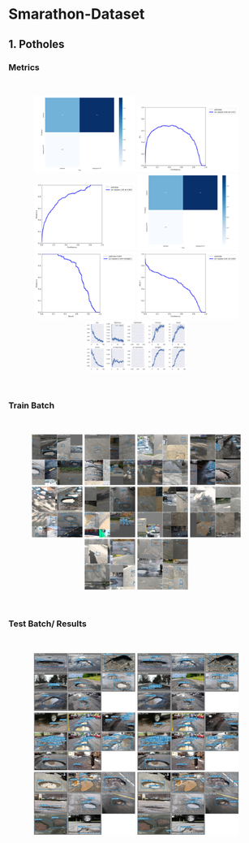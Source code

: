 # Smarathon-Dataset

## 1. Potholes

### Metrics 

<br />
<p align="center">
  <img src="insights/potholes/confusion_matrix.png" width="200"/>
  <img src="insights/potholes/F1_curve.png" width="200"/>
  <img src="insights/potholes/P_curve.png" width="200"/>
  <img src="insights/potholes/confusion_matrix.png" width="200"/>
  <img src="insights/potholes/PR_curve.png" width="200"/>
  <img src="insights/potholes/R_curve.png" width="200"/>
  <img src="insights/potholes/results.png" width="200"/>
</p>
<br />

### Train Batch 

<br />
<p align="center">
  <img src="insights/potholes/train_batch0.jpg" width="100"/>
  <img src="insights/potholes/train_batch1.jpg" width="100"/>
  <img src="insights/potholes/train_batch2.jpg" width="100"/>
  <img src="insights/potholes/train_batch3.jpg" width="100"/>
  <img src="insights/potholes/train_batch4.jpg" width="100"/>
  <img src="insights/potholes/train_batch5.jpg" width="100"/>
  <img src="insights/potholes/train_batch6.jpg" width="100"/>
  <img src="insights/potholes/train_batch7.jpg" width="100"/>
  <img src="insights/potholes/train_batch8.jpg" width="100"/>
  <img src="insights/potholes/train_batch9.jpg" width="100"/>
</p>
<br />

### Test Batch/ Results 

<br />
<p align="center">
  <img src="insights/potholes/test_batch0_labels.jpg" width="200"/>
  <img src="insights/potholes/test_batch0_pred.jpg" width="200"/>
  <img src="insights/potholes/test_batch1_labels.jpg" width="200"/>
  <img src="insights/potholes/test_batch1_pred.jpg" width="200"/>
  <img src="insights/potholes/test_batch2_labels.jpg" width="200"/>
  <img src="insights/potholes/test_batch2_pred.jpg" width="200"/>
</p>
<br />
